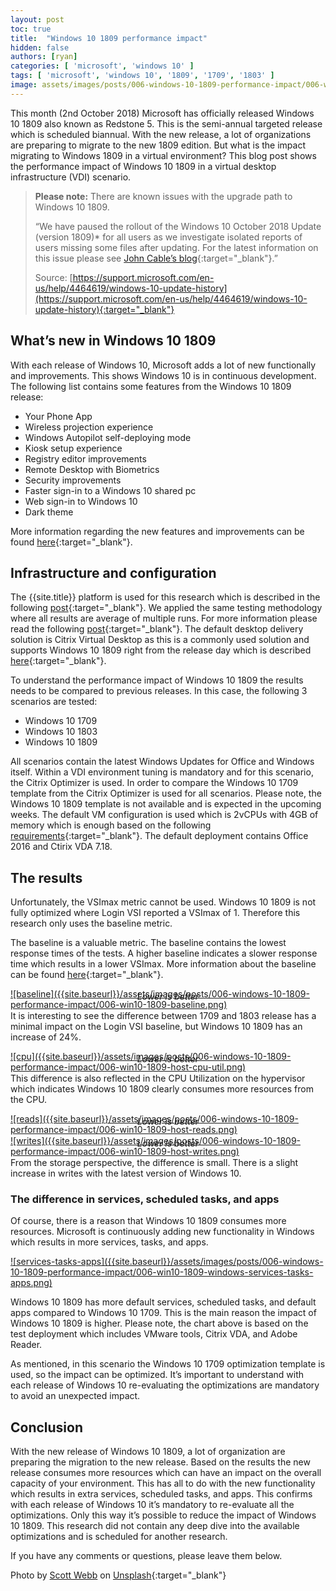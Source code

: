 ```yaml
---
layout: post
toc: true
title:  "Windows 10 1809 performance impact"
hidden: false
authors: [ryan]
categories: [ 'microsoft', 'windows 10' ]
tags: [ 'microsoft', 'windows 10', '1809', '1709', '1803' ]
image: assets/images/posts/006-windows-10-1809-performance-impact/006-win10-1809-feature-image.png
---
```

This month (2nd October 2018) Microsoft has officially released Windows 10 1809 also known as Redstone 5. This is the semi-annual targeted release which is scheduled biannual. With the new release, a lot of organizations are preparing to migrate to the new 1809 edition. But what is the impact migrating to Windows 1809 in a virtual environment?  This blog post shows the performance impact of Windows 10 1809 in a virtual desktop infrastructure (VDI) scenario.

> **Please note:** There are known issues with the upgrade path to Windows 10 1809.
>
> “We have paused the rollout of the Windows 10 October 2018 Update (version 1809)* for all users as we investigate isolated reports of users missing some files after updating.
> For the latest information on this issue please see [John Cable’s blog](https://blogs.windows.com/windowsexperience/2018/10/09/updated-version-of-windows-10-october-2018-update-released-to-windows-insiders){:target="_blank"}.”
>
> Source: [https://support.microsoft.com/en-us/help/4464619/windows-10-update-history](https://support.microsoft.com/en-us/help/4464619/windows-10-update-history){:target="_blank"}

## What’s new in Windows 10 1809
With each release of Windows 10, Microsoft adds a lot of new functionally and improvements. This shows Windows 10 is in continuous development. The following list contains some features from the Windows 10 1809 release:

  * Your Phone App
  * Wireless projection experience
  * Windows Autopilot self-deploying mode
  * Kiosk setup experience
  * Registry editor improvements
  * Remote Desktop with Biometrics
  * Security improvements
  * Faster sign-in to a Windows 10 shared pc
  * Web sign-in to Windows 10
  * Dark theme

More information regarding the new features and improvements can be found [here](https://docs.microsoft.com/en-us/windows/whats-new/whats-new-windows-10-version-1809){:target="_blank"}.

## Infrastructure and configuration
The {{site.title}} platform is used for this research which is described in the following [post]({{site.baseurl}}/architecture-and-hardware-setup-overview-2018){:target="_blank"}. We applied the same testing methodology where all results are average of multiple runs. For more information please read the following [post]({{site.baseurl}}/insight-in-the-testing-methodology){:target="_blank"}. The default desktop delivery solution is Citrix Virtual Desktop as this is a commonly used solution and supports Windows 10 1809 right from the release day which is described [here](https://support.citrix.com/article/CTX224843){:target="_blank"}.

To understand the performance impact of Windows 10 1809 the results needs to be compared to previous releases. In this case, the following 3 scenarios are tested:

  * Windows 10 1709
  * Windows 10 1803
  * Windows 10 1809

All scenarios contain the latest Windows Updates for Office and Windows itself. Within a VDI environment tuning is mandatory and for this scenario, the Citrix Optimizer is used. In order to compare the Windows 10 1709 template from the Citrix Optimizer is used for all scenarios. Please note, the Windows 10 1809 template is not available and is expected in the upcoming weeks. The default VM configuration is used which is 2vCPUs with 4GB of memory which is enough based on the following [requirements](https://www.microsoft.com/en-us/windows/windows-10-specifications){:target="_blank"}. The default deployment contains Office 2016 and Ctirix VDA 7.18.

## The results
Unfortunately, the VSImax metric cannot be used. Windows 10 1809 is not fully optimized where Login VSI reported a VSImax of 1. Therefore this research only uses the baseline metric.

The baseline is a valuable metric. The baseline contains the lowest response times of the tests. A higher baseline indicates a slower response time which results in a lower VSImax. More information about the baseline can be found [here](https://www.loginvsi.com/documentation/index.php?title=Login_VSI_VSImax#VSImax_Baseline){:target="_blank"}.

<a href="{{site.baseurl}}/assets/images/posts/006-windows-10-1809-performance-impact/006-win10-1809-baseline.png" data-lightbox="baseline">
![baseline]({{site.baseurl}}/assets/images/posts/006-windows-10-1809-performance-impact/006-win10-1809-baseline.png)
</a>
<p align="center" style="margin-top: -30px;" >
  <i>Lower is better</i>
</p>

It is interesting to see the difference between 1709 and 1803 release has a minimal impact on the Login VSI baseline, but Windows 10 1809 has an increase of 24%.

<a href="{{site.baseurl}}/assets/images/posts/006-windows-10-1809-performance-impact/006-win10-1809-host-cpu-util.png" data-lightbox="cpu">
![cpu]({{site.baseurl}}/assets/images/posts/006-windows-10-1809-performance-impact/006-win10-1809-host-cpu-util.png)
</a>
<p align="center" style="margin-top: -30px;" >
  <i>Lower is better</i>
</p>

This difference is also reflected in the CPU Utilization on the hypervisor which indicates Windows 10 1809 clearly consumes more resources from the CPU.

<a href="{{site.baseurl}}/assets/images/posts/006-windows-10-1809-performance-impact/006-win10-1809-host-reads.png" data-lightbox="reads">
![reads]({{site.baseurl}}/assets/images/posts/006-windows-10-1809-performance-impact/006-win10-1809-host-reads.png)
</a>
<p align="center" style="margin-top: -30px;" >
  <i>Lower is better</i>
</p>

<a href="{{site.baseurl}}/assets/images/posts/006-windows-10-1809-performance-impact/006-win10-1809-host-writes.png" data-lightbox="writes">
![writes]({{site.baseurl}}/assets/images/posts/006-windows-10-1809-performance-impact/006-win10-1809-host-writes.png)
</a>
<p align="center" style="margin-top: -30px;" >
  <i>Lower is better</i>
</p>

From the storage perspective, the difference is small. There is a slight increase in writes with the latest version of Windows 10.

### The difference in services, scheduled tasks, and apps
Of course, there is a reason that Windows 10 1809 consumes more resources. Microsoft is continuously adding new functionality in Windows which results in more services, tasks, and apps.

<a href="{{site.baseurl}}/assets/images/posts/006-windows-10-1809-performance-impact/006-win10-1809-windows-services-tasks-apps.png" data-lightbox="services-tasks-apps">
![services-tasks-apps]({{site.baseurl}}/assets/images/posts/006-windows-10-1809-performance-impact/006-win10-1809-windows-services-tasks-apps.png)
</a>

Windows 10 1809 has more default services, scheduled tasks, and default apps compared to Windows 10 1709. This is the main reason the impact of Windows 10 1809 is higher. Please note, the chart above is based on the test deployment which includes VMware tools, Citrix VDA, and Adobe Reader.

As mentioned, in this scenario the Windows 10 1709 optimization template is used, so the impact can be optimized. It’s important to understand with each release of Windows 10 re-evaluating the optimizations are mandatory to avoid an unexpected impact.

## Conclusion
With the new release of Windows 10 1809, a lot of organization are preparing the migration to the new release. Based on the results the new release consumes more resources which can have an impact on the overall capacity of your environment. This has all to do with the new functionality which results in extra services, scheduled tasks, and apps. This confirms with each release of Windows 10 it’s mandatory to re-evaluate all the optimizations. Only this way it’s possible to reduce the impact of Windows 10 1809. This research did not contain any deep dive into the available optimizations and is scheduled for another research.

If you have any comments or questions, please leave them below.

Photo by [Scott Webb](https://unsplash.com/photos/myFsTTkub9E?utm_source=unsplash&utm_medium=referral&utm_content=creditCopyText{:target="_blank"}) on [Unsplash](https://unsplash.com/search/photos/seattle?utm_source=unsplash&utm_medium=referral&utm_content=creditCopyText){:target="_blank"}
